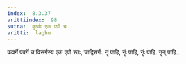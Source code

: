 ```yaml
---
index:  8.3.37
vrittiindex:  98
sutra:  कुप्वोः एक एपौ च
vritti:  laghu 
---
```


कवर्गे पवर्गे च विसर्गस्य एक एपौ स्तः, चाद्विसर्गः. नॄं पाहि, नॄंः पाहि, नॄंः पाहि. नॄन् पाहि..

